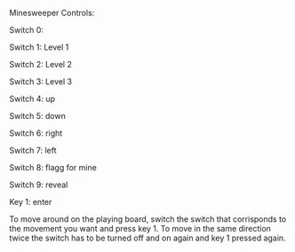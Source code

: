 Minesweeper Controls:

Switch 0: 

Switch 1: Level 1

Switch 2: Level 2

Switch 3: Level 3

Switch 4: up

Switch 5: down

Switch 6: right

Switch 7: left

Switch 8: flagg for mine

Switch 9: reveal

Key 1: enter


To move around on the playing board, switch the switch that corrisponds to the movement you want and press key 1. To move in the same direction twice the switch has to be turned off and on again and key 1 pressed again.
